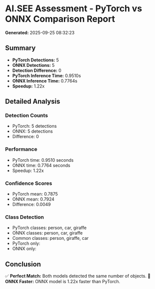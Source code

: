 # AI.SEE Assessment - PyTorch vs ONNX Comparison Report

**Generated:** 2025-09-25 08:32:23

## Summary

- **PyTorch Detections:** 5
- **ONNX Detections:** 5
- **Detection Difference:** 0
- **PyTorch Inference Time:** 0.9510s
- **ONNX Inference Time:** 0.7764s
- **Speedup:** 1.22x

## Detailed Analysis

### Detection Counts
- PyTorch: 5 detections
- ONNX: 5 detections
- Difference: 0

### Performance
- PyTorch time: 0.9510 seconds
- ONNX time: 0.7764 seconds
- Speedup: 1.22x

### Confidence Scores
- PyTorch mean: 0.7875
- ONNX mean: 0.7924
- Difference: 0.0049

### Class Detection
- PyTorch classes: person, car, giraffe
- ONNX classes: person, car, giraffe
- Common classes: person, giraffe, car
- PyTorch only: 
- ONNX only: 

## Conclusion

✅ **Perfect Match:** Both models detected the same number of objects.
🚀 **ONNX Faster:** ONNX model is 1.22x faster than PyTorch.
